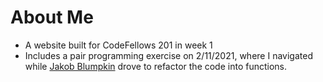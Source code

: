 # About Me

- A website built for CodeFellows 201 in week 1
- Includes a pair programming exercise on 2/11/2021, where I navigated while [Jakob Blumpkin](https://github.com/jakoblumpkin) drove to refactor the code into functions.
